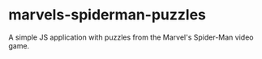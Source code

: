 # marvels-spiderman-puzzles
A simple JS application with puzzles from the Marvel's Spider-Man video game.
